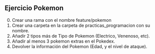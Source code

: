 ## Ejercicio Pokemon

0. Crear una rama con el nombre feature/pokemon
1. Crear una carpeta en la carpeta de practicas_programacion con su nombre.
2. Añadir 2 tipos más de Tipo de Pokemon (Electrico, Venenoso, etc).
3. Añadir al menos 3 pokemon extras en el Pokedex.
4. Devolver la información del Pokemon (Edad, y el nivel de ataque).
